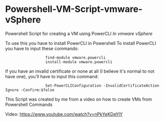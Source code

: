 # Powershell-VM-Script-vmware-vSphere
Powershell Script for creating a VM using PowerCLI *In vmware vSphere*

To use this you have to install PowerCLI in Powershell
        To install PowerCLI you have to input these commands:
                      
                      find-module vmware.powercli
                      install-module vmware.powercli
                      
If you have an invalid certificate or none at all (I believe it's normal to not have one), you'll have to input this command:
                      
                      Set-PowerCLIConfiguration -InvalidCertificateAction Ignore -Confirm:$false
                      
This Script was created by me from a video on how to create VMs from Powershell Commands

Video: https://www.youtube.com/watch?v=nPkYeKDeYlY
